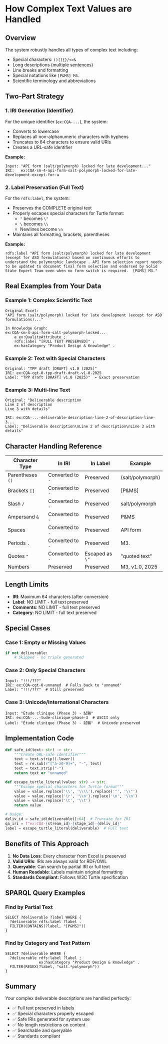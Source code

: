 # How Complex Text Values are Handled

## Overview

The system robustly handles all types of complex text including:
- Special characters: `()[]{}/<>&`
- Long descriptions (multiple sentences)
- Line breaks and formatting
- Special notations like `[P&MS] M3.`
- Scientific terminology and abbreviations

## Two-Part Strategy

### 1. IRI Generation (Identifier)

For the unique identifier (`ex:CQA-...`), the system:
- Converts to lowercase
- Replaces all non-alphanumeric characters with hyphens
- Truncates to 64 characters to ensure valid URIs
- Creates a URL-safe identifier

**Example:**
```
Input: "API form (salt/polymorph) locked for late development..."
IRI:   ex:CQA-sm-4-api-form-salt-polymorph-locked-for-late-development-except-for-a
```

### 2. Label Preservation (Full Text)

For the `rdfs:label`, the system:
- Preserves the COMPLETE original text
- Properly escapes special characters for Turtle format:
  - `"` becomes `\"`
  - `\` becomes `\\`
  - Newlines become `\n`
- Maintains all formatting, brackets, parentheses

**Example:**
```turtle
rdfs:label "API form (salt/polymorph) locked for late development (except for ASD formulations) based on continuous efforts to understand the polymorphic landscape . API form selection report needs to be updated to document final form selection and endorsed by Solid State Expert Team even when no form switch is required.  [P&MS] M3."
```

## Real Examples from Your Data

### Example 1: Complex Scientific Text
```
Original Excel:
"API form (salt/polymorph) locked for late development (except for ASD formulations)..."

In Knowledge Graph:
ex:CQA-sm-4-api-form-salt-polymorph-locked... 
    a ex:QualityAttribute ;
    rdfs:label "[FULL TEXT PRESERVED]" ;
    ex:hasCategory "Product Design & Knowledge" .
```

### Example 2: Text with Special Characters
```
Original: "TPP draft [DRAFT] v1.0 (2025)"
IRI: ex:CQA-cgt-0-tpp-draft-draft-v1-0-2025
Label: "TPP draft [DRAFT] v1.0 (2025)"  ← Exact preservation
```

### Example 3: Multi-line Text
```
Original: "Deliverable description
Line 2 of description
Line 3 with details"

IRI: ex:CQA-...-deliverable-description-line-2-of-description-line-3...
Label: "Deliverable description\nLine 2 of description\nLine 3 with details"
```

## Character Handling Reference

| Character Type | In IRI | In Label | Example |
|---------------|---------|-----------|---------|
| Parentheses `()` | Converted to `-` | Preserved | (salt/polymorph) |
| Brackets `[]` | Converted to `-` | Preserved | [P&MS] |
| Slash `/` | Converted to `-` | Preserved | salt/polymorph |
| Ampersand `&` | Converted to `-` | Preserved | P&MS |
| Spaces | Converted to `-` | Preserved | API form |
| Periods `.` | Converted to `-` | Preserved | M3. |
| Quotes `"` | Converted to `-` | Escaped as `\"` | "quoted text" |
| Numbers | Preserved | Preserved | M3, v1.0, 2025 |

## Length Limits

- **IRI**: Maximum 64 characters (after conversion)
- **Label**: NO LIMIT - full text preserved
- **Comments**: NO LIMIT - full text preserved
- **Category**: NO LIMIT - full text preserved

## Special Cases

### Case 1: Empty or Missing Values
```python
if not deliverable:
    # Skipped - no triple generated
```

### Case 2: Only Special Characters
```
Input: "!!!/???"
IRI: ex:CQA-cgt-0-unnamed  # Falls back to "unnamed"
Label: "!!!/???"  # Still preserved
```

### Case 3: Unicode/International Characters
```
Input: "Étude clinique (Phase 3) - 試験"
IRI: ex:CQA-...-tude-clinique-phase-3  # ASCII only
Label: "Étude clinique (Phase 3) - 試験"  # Unicode preserved
```

## Implementation Code

```python
def safe_id(text: str) -> str:
    """Create URL-safe identifier"""
    text = text.strip().lower()
    text = re.sub(r"[^a-z0-9]+", "-", text)
    text = text.strip("-")
    return text or "unnamed"

def escape_turtle_literal(value: str) -> str:
    """Escape special characters for Turtle format"""
    value = value.replace('\\', '\\\\').replace('"', '\\"')
    value = value.replace('\r', '\\n').replace('\n', '\\n')
    value = value.replace('\t', '\\t')
    return value

# Usage:
deliv_id = safe_id(deliverable)[:64]  # Truncate for IRI
qa_iri = f"ex:CQA-{stream_id}-{stage_id}-{deliv_id}"
label = escape_turtle_literal(deliverable)  # Full text
```

## Benefits of This Approach

1. **No Data Loss**: Every character from Excel is preserved
2. **Valid URIs**: IRIs are always valid for RDF/OWL
3. **Queryable**: Can search by partial IRI or full text
4. **Human Readable**: Labels maintain original formatting
5. **Standards Compliant**: Follows W3C Turtle specification

## SPARQL Query Examples

### Find by Partial Text
```sparql
SELECT ?deliverable ?label WHERE {
  ?deliverable rdfs:label ?label .
  FILTER(CONTAINS(?label, "[P&MS]"))
}
```

### Find by Category and Text Pattern
```sparql
SELECT ?deliverable WHERE {
  ?deliverable rdfs:label ?label ;
               ex:hasCategory "Product Design & Knowledge" .
  FILTER(REGEX(?label, "salt.*polymorph"))
}
```

## Summary

Your complex deliverable descriptions are handled perfectly:
- ✅ Full text preserved in labels
- ✅ Special characters properly escaped
- ✅ Safe IRIs generated for system use
- ✅ No length restrictions on content
- ✅ Searchable and queryable
- ✅ Standards compliant
